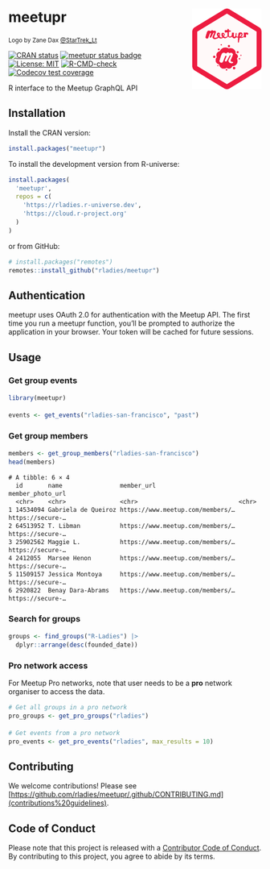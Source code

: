 

<!-- README.md is generated from README.Rmd. Please edit the Rmd file -->

# meetupr <img src="man/figures/logo.png" align="right" alt="Meetupr hex logo by Zane Dax @StarTrek_Lt" width="138.5" />

<small>Logo by Zane Dax
[@StarTrek_Lt](https://x.com/startrek_lt)</small>

<!-- badges: start -->

[![CRAN
status](https://www.r-pkg.org/badges/version/meetupr.png)](https://CRAN.R-project.org/package=meetupr)
[![meetupr status
badge](https://rladies.r-universe.dev/meetupr/badges/version.png)](https://rladies.r-universe.dev/meetupr)
[![License:
MIT](https://img.shields.io/badge/License-MIT-yellow.svg)](https://opensource.org/licenses/MIT)
[![R-CMD-check](https://github.com/rladies/meetupr/actions/workflows/R-CMD-check.yaml/badge.svg)](https://github.com/rladies/meetupr/actions/workflows/R-CMD-check.yaml)
[![Codecov test
coverage](https://codecov.io/gh/rladies/meetupr/graph/badge.svg)](https://app.codecov.io/gh/rladies/meetupr)

<!-- badges: end -->

R interface to the Meetup GraphQL API

## Installation

Install the CRAN version:

``` r
install.packages("meetupr")
```

To install the development version from R-universe:

``` r
install.packages(
  'meetupr', 
  repos = c(
    'https://rladies.r-universe.dev', 
    'https://cloud.r-project.org'
  )
)
```

or from GitHub:

``` r
# install.packages("remotes")
remotes::install_github("rladies/meetupr")
```

## Authentication

meetupr uses OAuth 2.0 for authentication with the Meetup API. The first
time you run a meetupr function, you’ll be prompted to authorize the
application in your browser. Your token will be cached for future
sessions.

## Usage

### Get group events

``` r
library(meetupr)

events <- get_events("rladies-san-francisco", "past")
```

### Get group members

``` r
members <- get_group_members("rladies-san-francisco")
head(members)
```

    # A tibble: 6 × 4
      id       name                member_url                       member_photo_url
      <chr>    <chr>               <chr>                            <chr>           
    1 14534094 Gabriela de Queiroz https://www.meetup.com/members/… https://secure-…
    2 64513952 T. Libman           https://www.meetup.com/members/… https://secure-…
    3 25902562 Maggie L.           https://www.meetup.com/members/… https://secure-…
    4 2412055  Marsee Henon        https://www.meetup.com/members/… https://secure-…
    5 11509157 Jessica Montoya     https://www.meetup.com/members/… https://secure-…
    6 2920822  Benay Dara-Abrams   https://www.meetup.com/members/… https://secure-…

### Search for groups

``` r
groups <- find_groups("R-Ladies") |>
  dplyr::arrange(desc(founded_date))
```

### Pro network access

For Meetup Pro networks, note that user needs to be a **pro** network
organiser to access the data.

``` r
# Get all groups in a pro network
pro_groups <- get_pro_groups("rladies")

# Get events from a pro network
pro_events <- get_pro_events("rladies", max_results = 10)
```

## Contributing

We welcome contributions! Please see
[https://github.com/rladies/meetupr/.github/CONTRIBUTING.md](contributions%20guidelines).

## Code of Conduct

Please note that this project is released with a [Contributor Code of
Conduct](https://github.com/rladies/.github/blob/master/CODE_OF_CONDUCT.md).
By contributing to this project, you agree to abide by its terms.
